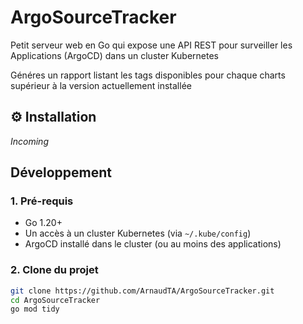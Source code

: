 # ArgoSourceTracker

Petit serveur web en Go qui expose une API REST pour surveiller les Applications (ArgoCD) dans un cluster Kubernetes

Généres un rapport listant les tags disponibles pour chaque charts supérieur à la version actuellement installée

## ⚙️ Installation
*Incoming*


## Développement

### 1. Pré-requis

- Go 1.20+
- Un accès à un cluster Kubernetes (via `~/.kube/config`)
- ArgoCD installé dans le cluster (ou au moins des applications)

### 2. Clone du projet

```bash
git clone https://github.com/ArnaudTA/ArgoSourceTracker.git
cd ArgoSourceTracker
go mod tidy
